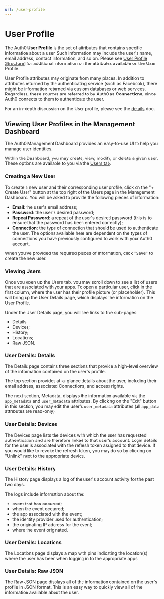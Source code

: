 ```yaml
---
url: /user-profile
---
```


# User Profile

The Auth0 **User Profile** is the set of attributes that contains specific information about a user. Such information may include the user's name, email address, contact information, and so on. Please see [User Profile Structure](/user-profile/user-profile-structure)] for additional information on the attributes available on the User Profile.

User Profile attributes may originate from many places. In addition to attributes returned by the authenticating service (such as Facebook), there might be information returned via custom databases or web services. Regardless, these sources are referred to by Auth0 as **Connections**, since Auth0 connects to them to authenticate the user.

For an in-depth discussion on the User profile, please see the [details](/user-profile/user-profile-details) doc.

## Viewing User Profiles in the Management Dashboard

The Auth0 Management Dashboard provides an easy-to-use UI to help you manage user identities.

Within the Dashboard, you may create, view, modify, or delete a given user. These options are available to you via the [Users tab](${uiURL}/#/users).

### Creating a New User

To create a new user and their corresponding user profile, click on the "+ Create User" button at the top right of the Users page in the Management Dashboard. You will be asked to provide the following pieces of information:

* **Email**: the user's email address;
* **Password**: the user's desired password;
* **Repeat Password**: a repeat of the user's desired password (this is to ensure that the password has been entered correctly);
* **Connection**: the type of connection that should be used to authenticate the user. The options available here are dependent on the types of connections you have previously configured to work with your Auth0 account.

When you've provided the required pieces of information, click "Save" to create the new user.

### Viewing Users

Once you open up the [Users tab](${uiURL}/#/users), you may scroll down to see a list of users that are associated with your apps. To open a particular user, click in the first column, where the user has their profile picture (or placeholder). This will bring up the User Details page, which displays the information on the User Profile.

Under the User Details page, you will see links to five sub-pages:

* Details;
* Devices;
* History;
* Locations;
* Raw JSON.

### User Details: Details

The Details page contains three sections that provide a high-level overview of the information contained on the user's profile.

The top section provides at-a-glance details about the user, including their email address, associated Connections, and access rights.

The next section, Metadata, displays the information available via the `app_metadata` and `user_metadata` attributes. By clicking on the "Edit" button in this section, you may edit the user's `user_metadata` attributes (all `app_data` attributes are read-only).

### User Details: Devices

The Devices page lists the devices with which the user has requested authentication and are therefore linked to that user's account. Login details for the user is associated with the refresh token assigned to that device. If you would like to revoke the refresh token, you may do so by clicking on "Unlink" next to the appropriate device.

### User Details: History

The History page displays a log of the user's account activity for the past two days.

The logs include information about the:

* event that has occurred;
* when the event occurred;
* the app associated with the event;
* the identity provider used for authentication;
* the originating IP address for the event;
* where the event originated.

### User Details: Locations

The Locations page displays a map with pins indicating the location(s) where the user has been when logging in to the appropriate apps.

### User Details: Raw JSON

The Raw JSON page displays all of the information contained on the user's profile in JSON format. This is an easy way to quickly view all of the information available about the user.
